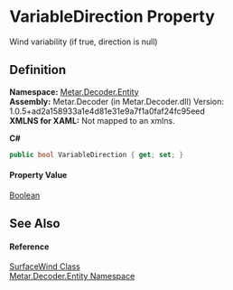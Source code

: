 # VariableDirection Property


Wind variability (if true, direction is null)



## Definition
**Namespace:** <a href="N_Metar_Decoder_Entity.md">Metar.Decoder.Entity</a>  
**Assembly:** Metar.Decoder (in Metar.Decoder.dll) Version: 1.0.5+ad2a158933a1e4d81e31e9a7f1a0faf24fc95eed  
**XMLNS for XAML:** Not mapped to an xmlns.

**C#**
``` C#
public bool VariableDirection { get; set; }
```



#### Property Value
<a href="https://learn.microsoft.com/dotnet/api/system.boolean" target="_blank" rel="noopener noreferrer">Boolean</a>

## See Also


#### Reference
<a href="T_Metar_Decoder_Entity_SurfaceWind.md">SurfaceWind Class</a>  
<a href="N_Metar_Decoder_Entity.md">Metar.Decoder.Entity Namespace</a>  
